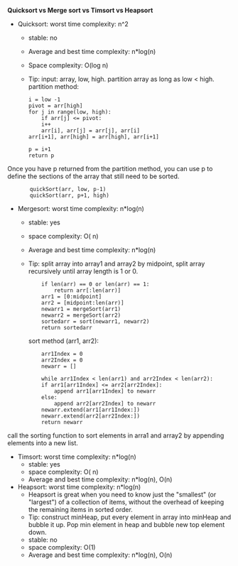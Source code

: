 
**Quicksort vs Merge sort vs Timsort vs Heapsort**



*   Quicksort: worst time complexity: n^2
        
    *   stable: no
    *   Average and best time complexity: n*log(n)
    *   Space complexity: O(log n)
    
    *   Tip: input: array, low, high.
        partition array as long as low < high.
        partition method: 
        
            i = low -1
            pivot = arr[high]
            for j in range(low, high):
                if arr[j] <= pivot:
                i++
                arr[i], arr[j] = arr[j], arr[i]
            arr[i+1], arr[high] = arr[high], arr[i+1]
            
            p = i+1
            return p
        
        
   Once you have p returned from the partition method, you can use p to define the sections of the array that still need to be sorted.
   
           quickSort(arr, low, p-1)
           quickSort(arr, p+1, high)
            

    
    
*   Mergesort: worst time complexity: n*log(n)
    *   stable: yes
    *   space complexity: O( n)
    *   Average and best time complexity: n*log(n)
    *   Tip: split array into array1 and array2 by midpoint, 
        split array recursively until array length is 1 or 0.
        
                if len(arr) == 0 or len(arr) == 1:
                    return arr[:len(arr)]
                arr1 = [0:midpoint]
                arr2 = [midpoint:len(arr)]
                newarr1 = mergeSort(arr1)
                newarr2 = mergeSort(arr2)
                sortedarr = sort(newarr1, newarr2)
                return sortedarr
                
         sort method (arr1, arr2):
                
                arr1Index = 0
                arr2Index = 0
                newarr = []
                
                while arr1Index < len(arr1) and arr2Index < len(arr2):
                if arr1[arr1Index] <= arr2[arr2Index]:
                    append arr1[arr1Index] to newarr
                else:
                    append arr2[arr2Index] to newarr
                newarr.extend(arr1[arr1Index:])
                newarr.extend(arr2[arr2Index:])
                return newarr
                
                
                
                
         
   call the sorting function to sort elements in arra1 and array2 by appending elements into a new list.
*   Timsort: worst time complexity: n*log(n)
    *   stable: yes
    *   space complexity: O( n)
    *   Average and best time complexity: n*log(n), O(n)
*   Heapsort: worst time complexity: n*log(n)
    * Heapsort is great when you need to know just the "smallest" (or "largest") of a collection of items, without the overhead of keeping the remaining items in sorted order.
    * Tip: construct minHeap, put every element in array into minHeap and bubble it up. Pop min element in heap and bubble new top element down.
    *   stable: no
    *   space complexity: O(1)
    *   Average and best time complexity: n*log(n), O(n)

